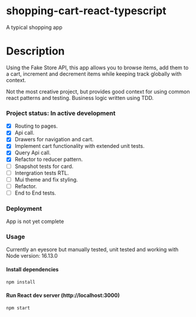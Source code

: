 # shopping-cart-react-typescript

A typical shopping app

# Description

Using the Fake Store API, this app allows you to browse items, add them to a cart, increment and decrement items while keeping track globally with context. 

Not the most creative project, but provides good context for using common react patterns and testing. Business logic written using TDD.

### Project status: In active development

- [x] Routing to pages.
- [x] Api call.
- [x] Drawers for navigation and cart.
- [x] Implement cart functionality with extended unit tests.
- [x] Query Api call.
- [x] Refactor to reducer pattern.
- [ ] Snapshot tests for card.
- [ ] Intergration tests RTL.
- [ ] Mui theme and fix styling.
- [ ] Refactor.
- [ ] End to End tests.

### Deployment

App is not yet complete

### Usage

Currently an eyesore but manually tested, unit tested and working with Node version: 16.13.0

#### Install dependencies

```bash
npm install
```

#### Run React dev server (http://localhost:3000)

```bash
npm start
```

